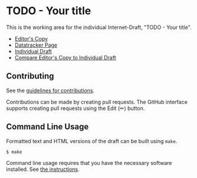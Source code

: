 # TODO - Your title

This is the working area for the individual Internet-Draft, "TODO - Your title".

* [Editor's Copy](https://bifurcation.github.io/mls-replace/#go.draft-barnes-mls-replace.html)
* [Datatracker Page](https://datatracker.ietf.org/doc/draft-barnes-mls-replace)
* [Individual Draft](https://datatracker.ietf.org/doc/html/draft-barnes-mls-replace)
* [Compare Editor's Copy to Individual Draft](https://bifurcation.github.io/mls-replace/#go.draft-barnes-mls-replace.diff)


## Contributing

See the
[guidelines for contributions](https://github.com/bifurcation/mls-replace/blob/main/CONTRIBUTING.md).

Contributions can be made by creating pull requests.
The GitHub interface supports creating pull requests using the Edit (✏) button.


## Command Line Usage

Formatted text and HTML versions of the draft can be built using `make`.

```sh
$ make
```

Command line usage requires that you have the necessary software installed.  See
[the instructions](https://github.com/martinthomson/i-d-template/blob/main/doc/SETUP.md).

